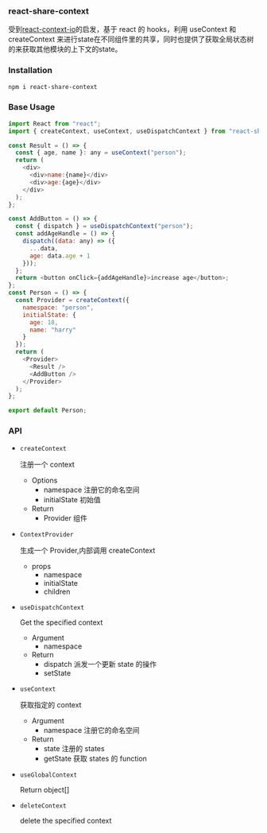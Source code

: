 ### react-share-context

受到[react-context-io](https://github.com/yesmeck/react-context-io)的启发，基于 react 的 hooks，利用 useContext 和 createContext 来进行state在不同组件里的共享，同时也提供了获取全局状态树的来获取其他模块的上下文的state。

### Installation

```bash
npm i react-share-context
```

### Base Usage

```js
import React from "react";
import { createContext, useContext, useDispatchContext } from "react-share-context";

const Result = () => {
  const { age, name }: any = useContext("person");
  return (
    <div>
      <div>name:{name}</div>
      <div>age:{age}</div>
    </div>
  );
};

const AddButton = () => {
  const { dispatch } = useDispatchContext("person");
  const addAgeHandle = () => {
    dispatch((data: any) => ({
      ...data,
      age: data.age + 1
    }));
  };
  return <button onClick={addAgeHandle}>increase age</button>;
};
const Person = () => {
  const Provider = createContext({
    namespace: "person",
    initialState: {
      age: 18,
      name: "harry"
    }
  });
  return (
    <Provider>
      <Result />
      <AddButton />
    </Provider>
  );
};

export default Person;

```

### API

- `createContext`

  注册一个 context

  - Options
    - namespace 注册它的命名空间
    - initialState 初始值
  - Return
    - Provider 组件

- `ContextProvider`

  生成一个 Provider,内部调用 createContext

  - props
    - namespace
    - initialState
    - children
- `useDispatchContext`

  Get the specified context

  - Argument
    - namespace
  - Return
    - dispatch 派发一个更新 state 的操作
    - setState


- `useContext`

  获取指定的 context

  - Argument
    - namespace 注册它的命名空间
  - Return
    - state 注册的 states
    - getState 获取 states 的 function

- `useGlobalContext`

  Return object[]

- `deleteContext`

  delete the specified context
